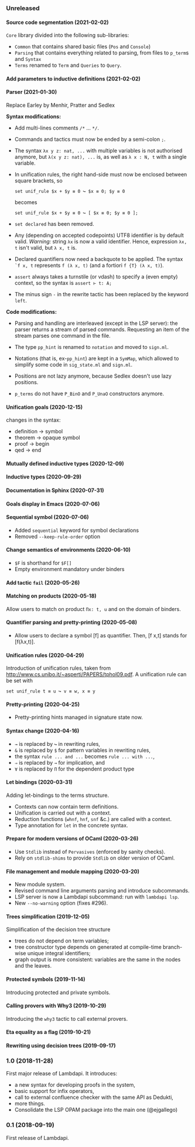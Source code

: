 ### Unreleased

#### Source code segmentation (2021-02-02)

`Core` library divided into the following sub-libraries: 
- `Common` that contains shared basic files (`Pos` and `Console`)
- `Parsing` that contains everything related to parsing, from files to `p_term`s
  and `Syntax`
- `Terms` renamed to `Term` and `Queries` to `Query`.

#### Add parameters to inductive definitions (2021-02-02)

#### Parser (2021-01-30)

Replace Earley by Menhir, Pratter and Sedlex

**Syntax modifications:**

- Add multi-lines comments `/*` ... `*/`.

- Commands and tactics must now be ended by a semi-colon `;`.

- The syntax `λx y z: nat, ...` with multiple variables is not
  authorised anymore, but `λ(x y z: nat), ...` is, as well as `λ x :
  N, t` with a single variable.

- In unification rules, the right hand-side must now be enclosed between square brackets, so
  ```
  set unif_rule $x + $y ≡ 0 ↪ $x ≡ 0; $y ≡ 0
  ```
  becomes
  ```
  set unif_rule $x + $y ≡ 0 ↪ [ $x ≡ 0; $y ≡ 0 ];
  ```
- `set declared` has been removed.

- Any (depending on accepted codepoints) UTF8 identifier is by default
  valid.
  *Warning:* string `λx` is now a valid identifier. Hence, expression `λx, t`
  isn't valid, but `λ x, t` is.

- Declared quantifiers now need a backquote to be applied. The syntax 
  `` `f x, t`` represents `f (λ x, t)` (and a fortiori `f {T} (λ x, t)`).

- `assert` always takes a turnstile (or vdash) to specify a (even
  empty) context, so the syntax is `assert ⊢ t: A;`

- The minus sign `-` in the rewrite tactic has been replaced by the
  keyword `left`.

**Code modifications:**

- Parsing and handling are interleaved (except in the LSP server): the
  parser returns a stream of parsed commands. Requesting an item of
  the stream parses one command in the file.
  
- The type `pp_hint` is renamed to `notation` and moved to `sign.ml`.
  
- Notations (that is, ex-`pp_hint`) are kept in a `SymMap`, which allowed to
  simplify some code in `sig_state.ml` and `sign.ml`.
  
- Positions are not lazy anymore, because Sedlex doesn't use lazy positions.

- `p_terms` do not have `P_BinO` and `P_UnaO` constructors anymore.


#### Unification goals (2020-12-15)

changes in the syntax:
- definition -> symbol
- theorem -> opaque symbol
- proof -> begin
- qed -> end

#### Mutually defined inductive types (2020-12-09)

#### Inductive types (2020-09-29)

#### Documentation in Sphinx (2020-07-31)

#### Goals display in Emacs (2020-07-06)

#### Sequential symbol (2020-07-06)

- Added `sequential` keyword for symbol declarations
- Removed `--keep-rule-order` option

#### Change semantics of environments (2020-06-10)

- `$F` is shorthand for `$F[]`
- Empty environment mandatory under binders

#### Add tactic `fail` (2020-05-26)

#### Matching on products (2020-05-18)

Allow users to match on product `Πx: t, u` and on the domain of binders.

#### Quantifier parsing and pretty-printing (2020-05-08)

- Allow users to declare a symbol [f] as quantifier. Then, [f x,t]
  stands for [f(λx,t)].

#### Unification rules (2020-04-29)

Introduction of unification rules, taken from
<http://www.cs.unibo.it/~asperti/PAPERS/tphol09.pdf>.
A unification rule can be set with
```
set unif_rule t ≡ u ↪ v ≡ w, x ≡ y
```

#### Pretty-printing (2020-04-25)

- Pretty-printing hints managed in signature state now.

#### Syntax change (2020-04-16)

- `→` is replaced by `↪` in rewriting rules,
- `&` is replaced by `$` for pattern variables in rewriting rules,
- the syntax `rule ... and ...` becomes `rule ... with ...`,
- `⇒` is replaced by `→` for implication, and
- `∀` is replaced by `Π` for the dependent product type

#### Let bindings (2020-03-31)

Adding let-bindings to the terms structure.
 - Contexts can now contain term definitions.
 - Unification is carried out with a context.
 - Reduction functions (`whnf`, `hnf`, `snf` &c.) are called with a context.
 - Type annotation for `let` in the concrete syntax.

#### Prepare for modern versions of OCaml (2020-03-26)

- Use `Stdlib` instead of `Pervasives` (enforced by sanity checks).
- Rely on `stdlib-shims` to provide `Stdlib` on older version of OCaml.

#### File management and module mapping (2020-03-20)

- New module system.
- Revised command line arguments parsing and introduce subcommands.
- LSP server is now a Lambdapi subcommand: run with `lambdapi lsp`.
- New `--no-warning` option (fixes #296).

#### Trees simplification (2019-12-05)

Simplification of the decision tree structure
 - trees do not depend on term variables;
 - tree constructor type depends on generated at compile-time
   branch-wise unique integral identifiers;
 - graph output is more consistent: variables are the same in the
   nodes and the leaves.
   
#### Protected symbols (2019-11-14)

Introducing protected and private symbols.

#### Calling provers with Why3 (2019-10-29)

Introducing the `why3` tactic to call external provers.

#### Eta equality as a flag (2019-10-21)

#### Rewriting using decision trees (2019-09-17)

### 1.0 (2018-11-28)

First major release of Lambdapi. It introduces:
 - a new syntax for developing proofs in the system,
 - basic support for infix operators,
 - call to external confluence checker with the same API as Dedukti,
 - more things.
 - Consolidate the LSP OPAM package into the main one (@ejgallego)

### 0.1 (2018-09-19)

First release of Lambdapi.
